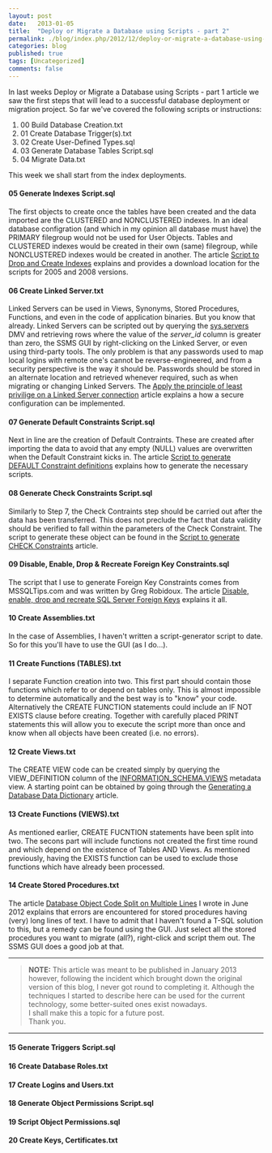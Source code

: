 ```yaml
---
layout: post
date:   2013-01-05
title:  "Deploy or Migrate a Database using Scripts - part 2"
permalink: ./blog/index.php/2012/12/deploy-or-migrate-a-database-using-scripts-part-2/
categories: blog
published: true
tags: [Uncategorized]
comments: false
---
```

In last weeks Deploy or Migrate a Database using Scripts - part 1 article we saw the first steps that will lead to a successful database deployment or migration project. So far we've covered the following scripts or instructions:

1. 00 Build Database Creation.txt
2. 01 Create Database Trigger(s).txt
3. 02 Create User-Defined Types.sql
4. 03 Generate Database Tables Script.sql
5. 04 Migrate Data.txt

This week we shall start from the index deployments.

#### 05 Generate Indexes Script.sql ####

The first objects to create once the tables have been created and the data imported are the CLUSTERED and NONCLUSTERED indexes. In an ideal database configration (and which in my opinion all database must have) the PRIMARY filegroup would not be used for User Objects. Tables and CLUSTERED indexes would be created in their own (same) filegroup, while NONCLUSTERED indexes would be created in another. The article [Script to Drop and Create Indexes](./blog/index.php/2012/03/script-to-drop-and-create-indexes/) explains and provides a download location for the scripts for 2005 and 2008 versions.

#### 06 Create Linked Server.txt ####

Linked Servers can be used in Views, Synonyms, Stored Procedures, Functions, and even in the code of application binaries. But you know that already. Linked Servers can be scripted out by querying the [sys.servers](http://msdn.microsoft.com/en-us/library/ms178530.aspx) DMV and retrieving rows where the value of the _server\_id_ column is greater than zero, the SSMS GUI by right-clicking on the Linked Server, or even using third-party tools. The only problem is that any passwords used to map local logins with remote one's cannot be reverse-engineered, and from a security perspective is the way it should be. Passwords should be stored in an alternate location and retrieved whenever required, such as when migrating or changing Linked Servers. The [Apply the principle of least privilige on a Linked Server connection](./blog/index.php/2011/07/apply-the-principle-of-least-privilige-on-a-linked-server-connection/) article explains a how a secure configuration can be implemented.

#### 07 Generate Default Constraints Script.sql ####

Next in line are the creation of Default Contraints. These are created after importing the data to avoid that any empty (NULL) values are overwritten when the Default Constraint kicks in. The article [Script to generate DEFAULT Constraint definitions](./blog/index.php/2012/02/script-to-generate-default-constraint-definitions/) explains how to generate the necessary scripts.

#### 08 Generate Check Constraints Script.sql ####

Similarly to Step 7, the Check Contraints step should be carried out after the data has been transferred. This does not preclude the fact that data validity should be verified to fall within the parameters of the Check Constraint. The script to generate these object can be found in the [Script to generate CHECK Constraints](./blog/index.php/2012/05/script-to-generate-check-constraints/) article.

#### 09 Disable, Enable, Drop & Recreate Foreign Key Constraints.sql ####

The script that I use to generate Foreign Key Constraints comes from MSSQLTips.com and was written by Greg Robidoux. The article [Disable, enable, drop and recreate SQL Server Foreign Keys](http://www.mssqltips.com/sqlservertip/1376/disable-enable-drop-and-recreate-sql-server-foreign-keys/) explains it all.

#### 10 Create Assemblies.txt ####

In the case of Assemblies, I haven't written a script-generator script to date. So for this you'll have to use the GUI (as I do...).

#### 11 Create Functions (TABLES).txt ####

I separate Function creation into two. This first part should contain those functions which refer to or depend on tables only. This is almost impossible to determine automatically and the best way is to "know" your code. Alternatively the CREATE FUNCTION statements could include an IF NOT EXISTS clause before creating. Together with carefully placed PRINT statements this will allow you to execute the script more than once and know when all objects have been created (i.e. no errors).

#### 12 Create Views.txt ####

The CREATE VIEW code can be created simply by querying the VIEW_DEFINITION column of the [INFORMATION_SCHEMA.VIEWS](http://msdn.microsoft.com/en-us/library/ms181381.aspx) metadata view. A starting point can be obtained by going through the [Generating a Database Data Dictionary](./blog/index.php/2011/02/generating-a-database-data-dictionary/) article.

#### 13 Create Functions (VIEWS).txt ####

As mentioned earlier, CREATE FUCNTION statements have been split into two. The secons part will include functions not created the first time round and which depend on the existence of Tables AND Views. As mentioned previously, having the EXISTS function can be used to exclude those functions which have already been processed.

#### 14 Create Stored Procedures.txt ####

The article [Database Object Code Split on Multiple Lines](./blog/index.php/2012/06/database-object-code-split-on-multiple-lines/) I wrote in June 2012 explains that errors are encountered for stored procedures having (very) long lines of text. I have to admit that I haven't found a T-SQL solution to this, but a remedy can be found using the GUI. Just select all the stored procedures you want to migrate (all?), right-click and script them out. The SSMS GUI does a good job at that.
&nbsp;
___
> **NOTE:** This article was meant to be published in January 2013 however, following the incident which brought down the original version of this blog, I never got round to completing it. Although the techniques I started to describe here can be used for the current technology, some better-suited ones exist nowadays.  
I shall make this a topic for a future post.  
Thank you.
___

#### 15 Generate Triggers Script.sql ####

#### 16 Create Database Roles.txt ####

#### 17 Create Logins and Users.txt ####

#### 18 Generate Object Permissions Script.sql ####

#### 19 Script Object Permissions.sql ####

#### 20 Create Keys, Certificates.txt ####
